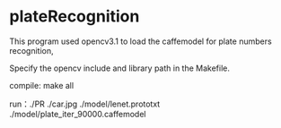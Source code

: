 # plateRecognition

This program used opencv3.1 to load the caffemodel for plate numbers recognition,

Specify the opencv include and library path in the Makefile.

compile: make all 

run：./PR ./car.jpg ./model/lenet.prototxt ./model/plate_iter_90000.caffemodel


